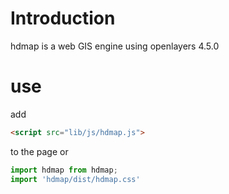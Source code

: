 # Introduction
hdmap is a web GIS engine using openlayers 4.5.0

# use
add 
```html
<script src="lib/js/hdmap.js">
```
to the page or 
```javascript
import hdmap from hdmap;
import 'hdmap/dist/hdmap.css'
```

